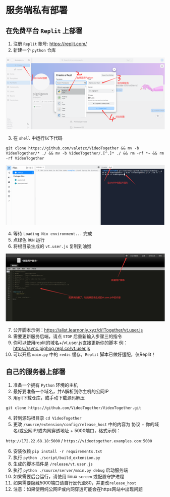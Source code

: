 # 服务端私有部署

## 在免费平台 `Replit` 上部署

1. 注册 `Replit` 账号: https://replit.com/
2. 新建一个 `python` 仓库 

![](/public/examples/deploy1.png)

3. 在 `shell` 中运行以下代码

```
git clone https://github.com/valetzx/VideoTogether && mv -b VideoTogether/* ./ && mv -b VideoTogether/.[^.]* ./ && rm -rf *~ && rm -rf VideoTogether
```

![](/public/examples/deploy2.png)

4. 等待 `Loading Nix environment...` 完成
5. 点绿色 `RUN` 运行
6. 将根目录生成的 `vt.user.js` 复制到油猴

![](/public/examples/deploy3.png)

7. 公开脚本示例：https://alist.learnonly.xyz/d/!Together/vt.user.js
8. 需要更新服务后端，请点 `STOP` 后重新输入步骤三的指令
9. 你可以使用replit的域名+/vt.user.js直接更新你的脚本 例：https://sync.pighog.repl.co/vt.user.js
10. 可以开启 `main.py` 中的 `redis` 缓存，`Replit` 脚本已做好适配，仅Replit！

## 自己的服务器上部署

1. 准备一个拥有 `Python` 环境的主机
2. 最好要准备一个域名，并A解析到你主机的公网IP
3. 用git下载仓库，或手动下载源码解压

```
git clone https://github.com/VideoTogether/VideoTogether.git
```

4. 转到源码根目录 `cd VideoTogether`
5. 更改 `/source/extension/config/release_host` 中的内容为 协议 + 你的域名/或公网IP/或内网穿透地址 + 5000端口，格式示例：

 `http://172.22.68.18:5000` / `https://videotogether.examples.com:5000`

6. 安装依赖 `pip install -r requirements.txt` 
7. 执行 `python ./script/build_extension.py` 
8. 生成的脚本插件是 `/release/vt.user.js`
9. 执行 `python ./source/server/main.py debug` 启动服务端
10. 如果需要后台运行，请使用 linux `screen` 或配置守护进程
11. 如果需要隐藏5000端口请自行反代至80，并更改`release_host`
12. 注意：如果使用纯公网IP或内网穿透可能会在https网站中出现问题
